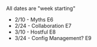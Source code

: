 All dates are "week starting"

* 2/10 - Myths E6
* 2/24 - Collaboration E7
* 3/10 - Hostful E8
* 3/24 - Config Management? E9
